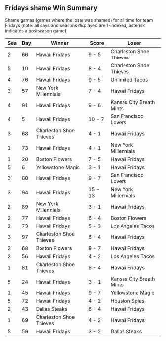 ## Fridays shame Win Summary



Shame games (games where the loser was shamed) for all time for team Fridays (note: all days and seasons displayed are 1-indexed, asterisk indicates a postseason game)


| Sea | Day | Winner | Score | Loser | 
| ------ |------ |------ |------ |------ |
| 2 | 66 | Hawaii Fridays | 9 - 5 | Charleston Shoe Thieves | 
| 5 | 10 | Hawaii Fridays | 8 - 4 | Charleston Shoe Thieves | 
| 4 | 76 | Hawaii Fridays | 9 - 5 | Unlimited Tacos | 
| 3 | 57 | New York Millennials | 7 - 4 | Hawaii Fridays | 
| 4 | 91 | Hawaii Fridays | 9 - 6 | Kansas City Breath Mints | 
| 4 | 5 | Hawaii Fridays | 10 - 7 | San Francisco Lovers | 
| 3 | 68 | Charleston Shoe Thieves | 4 - 1 | Hawaii Fridays | 
| 1 | 73 | Hawaii Fridays | 4 - 1 | New York Millennials | 
| 1 | 20 | Boston Flowers | 7 - 5 | Hawaii Fridays | 
| 5 | 6 | Yellowstone Magic | 3 - 1 | Hawaii Fridays | 
| 3 | 80 | Hawaii Fridays | 9 - 7 | San Francisco Lovers | 
| 3 | 94 | Hawaii Fridays | 15 - 13 | New York Millennials | 
| 2 | 89 | New York Millennials | 3 - 1 | Hawaii Fridays | 
| 2 | 77 | Hawaii Fridays | 6 - 4 | Boston Flowers | 
| 2 | 73 | Hawaii Fridays | 5 - 3 | Los Angeles Tacos | 
| 3 | 97 | Charleston Shoe Thieves | 6 - 4 | Hawaii Fridays | 
| 2 | 68 | Boston Flowers | 9 - 7 | Hawaii Fridays | 
| 2 | 56 | Hawaii Fridays | 4 - 2 | Los Angeles Tacos | 
| 1 | 81 | Charleston Shoe Thieves | 6 - 4 | Hawaii Fridays | 
| 5 | 24 | Hawaii Fridays | 3 - 1 | Kansas City Breath Mints | 
| 1 | 45 | Hawaii Fridays | 9 - 7 | Yellowstone Magic | 
| 5 | 72 | Hawaii Fridays | 4 - 2 | Houston Spies | 
| 2 | 43 | Dallas Steaks | 6 - 4 | Hawaii Fridays | 
| 1 | 69 | Charleston Shoe Thieves | 4 - 2 | Hawaii Fridays | 
| 5 | 59 | Hawaii Fridays | 3 - 2 | Dallas Steaks | 



